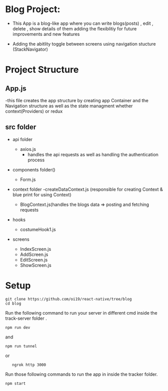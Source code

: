 # Blog Project:
  
  - This App is a blog-like app where you can write blogs(posts) , edit , delete , show details of them adding the flexiblitiy for future improvements and new features
    
  - Adding the abitlity toggle between screens using navigation stucture (StackNavigator)
  
  
  # Project Structure 
  
  ## App.js 
   -this file creates the app structure by creating app Container and the Navigation structure as well as the state managment whether context(Providers) or redux 
  
  
  ## src folder 
   - api folder
       - axios.js 
          - handles the api requests as well as handling the authentication process 
            
   
   - components folder()
      - Form.js 
     
   
   - context folder 
      -createDataContext.js (responsible for creating Context & blue print for using Context)
      - BlogContext.js(handles the blogs data => posting and fetching requests
   
   - hooks
      - costumeHook1.js
      
    
   - screens 
     - IndexScreen.js
     - AddScreen.js
     - EditScreen.js
     - ShowScreen.js
    
 

# Setup
   ```shell script
git clone https://github.com/oi19/react-native/tree/blog
cd blog
```
Run the following command to run your server in  different cmd  inside the track-server folder .

```shell script
npm run dev
```
and
```shell script
npm run tunnel 
```

or
```shell script
   ngrok http 3000
  ```

Run those following commands to run the app in inside the tracker folder.

```shell script
npm start
```

